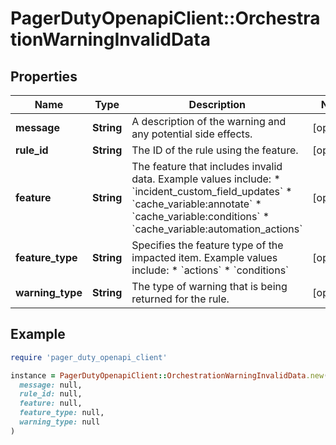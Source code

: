 # PagerDutyOpenapiClient::OrchestrationWarningInvalidData

## Properties

| Name | Type | Description | Notes |
| ---- | ---- | ----------- | ----- |
| **message** | **String** | A description of the warning and any potential side effects. | [optional] |
| **rule_id** | **String** | The ID of the rule using the feature. | [optional] |
| **feature** | **String** | The feature that includes invalid data.  Example values include:   * &#x60;incident_custom_field_updates&#x60;   * &#x60;cache_variable:annotate&#x60;   * &#x60;cache_variable:conditions&#x60;   * &#x60;cache_variable:automation_actions&#x60;  | [optional] |
| **feature_type** | **String** | Specifies the feature type of the impacted item.  Example values include:   * &#x60;actions&#x60;   * &#x60;conditions&#x60;  | [optional] |
| **warning_type** | **String** | The type of warning that is being returned for the rule. | [optional] |

## Example

```ruby
require 'pager_duty_openapi_client'

instance = PagerDutyOpenapiClient::OrchestrationWarningInvalidData.new(
  message: null,
  rule_id: null,
  feature: null,
  feature_type: null,
  warning_type: null
)
```

